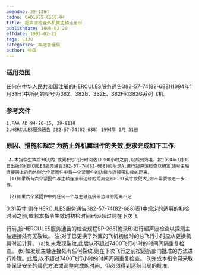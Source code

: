 ```yaml
---
amendno: 39-1364
cadno: CAD1995-C130-04
title: 超声波检查外机翼主轴连接带
publishdate: 1995-02-20
effdate: 1995-02-22
tags: C130
categories: 华北管理局
author: 张森
---
```


### 适用范围 
任何在中华人民共和国注册的HERCULES服务通告382-57-74(82-688)(1994年1月31日)中所列的型号为382、382B、382E、382F和382G系列飞机。

### 参考文件
    1.FAA AD 94-26-15, 39-9110 
    2.HERCULES服务通告 382-57-74(82-688) 1994年 1月 31日

### 原因、措施和规定     为防止外机翼组件的失效,要求完成如下工作: 
     A.本指令生效后30天内,或累积总飞行时间达18000小时之前,以后到为准。按1994年1月31日出版的HERCULES服务通告382-57-74(82-688)的附录A,进行超声波检查以确定18号主轴连接带上的昀外侧六个紧固件中每一个紧固件的边缘与连接带边缘的距离。 
     (1)如果所有六个紧固件与主轴连接带边缘的距离达到0.31英寸或更大,则不需要做进一步工作。 

     (2)如果六个紧固件中的任何一个与主轴连接带边缘的距离不足
0.31英寸,则在HERCULES服务通告382-57-74(82-688)表1中规定的适用的初检时间之前,或若本指令生效时初检时间已经超过则在下次飞
  
行前,按HERCULES服务通告的检查规程SP-265(附录B)进行超声波检查以探测主轴连接处有无裂纹。      注:对于已更换了外翼的飞机初检时的总飞行小时应从更换机翼时起计算。 
     (a)如未发现裂纹,此后以不超过7400飞行小时的时间间隔重复检查。 
     (b)如发现主轴连接处有任何裂纹.则在下次飞行之前按适航部门批准的方法进行修理。此后,以不超过7400飞行小时的时间间隔重复检查。 
     B.完成本指令可采取能保证安全的替代方法或调整完成的时间，但必须得到适航当局的批准。

